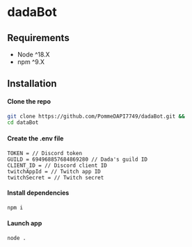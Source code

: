 # dadaBot

## Requirements

- Node ^18.X
- npm ^9.X

## Installation

#### Clone the repo
```sh
git clone https://github.com/PommeDAPI7749/dadaBot.git &&
cd dataBot
```

#### Create the .env file
```env
TOKEN = // Discord token
GUILD = 694968857684869280 // Dada's guild ID
CLIENT_ID = // Discord client ID
twitchAppId = // Twitch app ID
twitchSecret = // Twitch secret
```

#### Install dependencies
```sh
npm i
```

#### Launch app
```sh
node .
```
